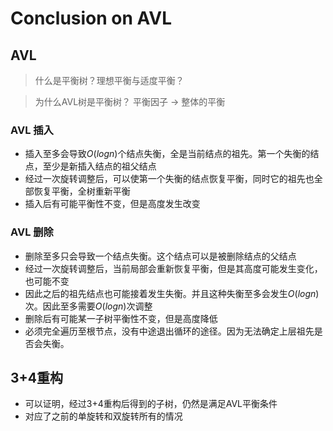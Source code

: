 Conclusion on AVL
=================

## AVL

> 什么是平衡树？理想平衡与适度平衡？

> 为什么AVL树是平衡树？
平衡因子 -> 整体的平衡

### AVL 插入
+ 插入至多会导致$O(logn)$个结点失衡，全是当前结点的祖先。第一个失衡的结点，至少是新插入结点的祖父结点
+ 经过一次旋转调整后，可以使第一个失衡的结点恢复平衡，同时它的祖先也全部恢复平衡，全树重新平衡
+ 插入后有可能平衡性不变，但是高度发生改变


### AVL 删除
+ 删除至多只会导致一个结点失衡。这个结点可以是被删除结点的父结点
+ 经过一次旋转调整后，当前局部会重新恢复平衡，但是其高度可能发生变化，也可能不变
+ 因此之后的祖先结点也可能接着发生失衡。并且这种失衡至多会发生$O(logn)$次。因此至多需要$O(logn)$次调整
+ 删除后有可能某一子树平衡性不变，但是高度降低
+ 必须完全遍历至根节点，没有中途退出循环的途径。因为无法确定上层祖先是否会失衡。

## 3+4重构
+ 可以证明，经过3+4重构后得到的子树，仍然是满足AVL平衡条件
+ 对应了之前的单旋转和双旋转所有的情况

